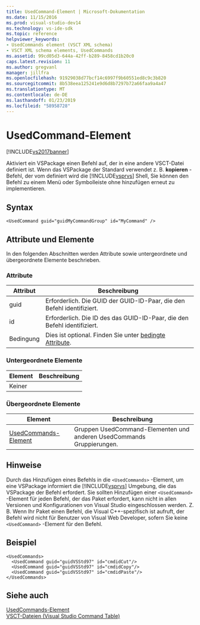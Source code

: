 ```yaml
---
title: UsedCommand-Element | Microsoft-Dokumentation
ms.date: 11/15/2016
ms.prod: visual-studio-dev14
ms.technology: vs-ide-sdk
ms.topic: reference
helpviewer_keywords:
- UsedCommands element (VSCT XML schema)
- VSCT XML schema elements, UsedCommands
ms.assetid: 99cd05d3-644a-42ff-b289-8458cd1b20c0
caps.latest.revision: 11
ms.author: gregvanl
manager: jillfra
ms.openlocfilehash: 91929038d77bcf14c6997f9b60551ed8c9c3b820
ms.sourcegitcommit: 8b538eea125241e9d6d8b7297b72a66faa9a4a47
ms.translationtype: MT
ms.contentlocale: de-DE
ms.lasthandoff: 01/23/2019
ms.locfileid: "58958728"
---
```

# <a name="usedcommand-element"></a>UsedCommand-Element
[!INCLUDE[vs2017banner](../includes/vs2017banner.md)]

Aktiviert ein VSPackage einen Befehl auf, der in eine andere VSCT-Datei definiert ist. Wenn das VSPackage der Standard verwendet z. B. **kopieren** -Befehl, der vom definiert wird die [!INCLUDE[vsprvs](../includes/vsprvs-md.md)] Shell, Sie können den Befehl zu einem Menü oder Symbolleiste ohne hinzufügen erneut zu implementieren.  
  
## <a name="syntax"></a>Syntax  
  
```  
<UsedCommand guid="guidMyCommandGroup" id="MyCommand" />  
```  
  
## <a name="attributes-and-elements"></a>Attribute und Elemente  
 In den folgenden Abschnitten werden Attribute sowie untergeordnete und übergeordnete Elemente beschrieben.  
  
### <a name="attributes"></a>Attribute  
  
|Attribut|Beschreibung|  
|---------------|-----------------|  
|guid|Erforderlich. Die GUID der GUID-ID-Paar, die den Befehl identifiziert.|  
|id|Erforderlich. Die ID des das GUID-ID-Paar, die den Befehl identifiziert.|  
|Bedingung|Dies ist optional. Finden Sie unter [bedingte Attribute](../extensibility/vsct-xml-schema-conditional-attributes.md).|  
  
### <a name="child-elements"></a>Untergeordnete Elemente  
  
|Element|Beschreibung|  
|-------------|-----------------|  
|Keiner||  
  
### <a name="parent-elements"></a>Übergeordnete Elemente  
  
|Element|Beschreibung|  
|-------------|-----------------|  
|[UsedCommands-Element](../extensibility/usedcommands-element.md)|Gruppen UsedCommand-Elementen und anderen UsedCommands Gruppierungen.|  
  
## <a name="remarks"></a>Hinweise  
 Durch das Hinzufügen eines Befehls in die `<UsedCommands>` -Element, um eine VSPackage informiert die [!INCLUDE[vsprvs](../includes/vsprvs-md.md)] Umgebung, die das VSPackage der Befehl erfordert. Sie sollten Hinzufügen einer `<UsedCommand>` -Element für jeden Befehl, der das Paket erfordert, kann nicht in allen Versionen und Konfigurationen von Visual Studio eingeschlossen werden. Z. B. Wenn Ihr Paket einen Befehl, die Visual C++-spezifisch ist aufruft, der Befehl wird nicht für Benutzer von Visual Web Developer, sofern Sie keine `<UsedCommand>` -Element für den Befehl.  
  
## <a name="example"></a>Beispiel  
  
```  
<UsedCommands>  
  <UsedCommand guid="guidVSStd97" id="cmdidCut"/>  
  <UsedCommand guid="guidVSStd97" id="cmdidCopy"/>  
  <UsedCommand guid="guidVSStd97" id="cmdidPaste"/>  
</UsedCommands>  
```  
  
## <a name="see-also"></a>Siehe auch  
 [UsedCommands-Element](../extensibility/usedcommands-element.md)   
 [VSCT-Dateien (Visual Studio Command Table)](../extensibility/internals/visual-studio-command-table-dot-vsct-files.md)
